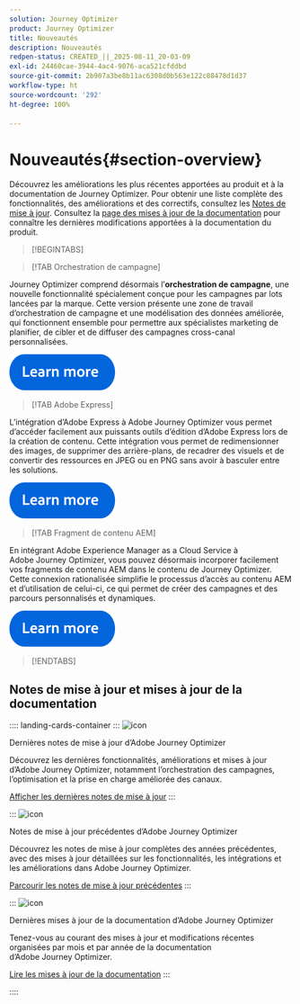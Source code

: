 ```yaml
---
solution: Journey Optimizer
product: Journey Optimizer
title: Nouveautés
description: Nouveautés
redpen-status: CREATED_||_2025-08-11_20-03-09
exl-id: 24460cae-3944-4ac4-9076-aca521cfddbd
source-git-commit: 2b907a3be8b11ac6308d0b563e122c88478d1d37
workflow-type: ht
source-wordcount: '292'
ht-degree: 100%

---
```


# Nouveautés{#section-overview}

Découvrez les améliorations les plus récentes apportées au produit et à la documentation de Journey Optimizer. Pour obtenir une liste complète des fonctionnalités, des améliorations et des correctifs, consultez les [Notes de mise à jour](../using/rn/release-notes.md). Consultez la [page des mises à jour de la documentation](../using/rn/documentation-updates.md) pour connaître les dernières modifications apportées à la documentation du produit.

>[!BEGINTABS]

>[!TAB Orchestration de campagne]

Journey Optimizer comprend désormais l’**orchestration de campagne**, une nouvelle fonctionnalité spécialement conçue pour les campagnes par lots lancées par la marque. Cette version présente une zone de travail d’orchestration de campagne et une modélisation des données améliorée, qui fonctionnent ensemble pour permettre aux spécialistes marketing de planifier, de cibler et de diffuser des campagnes cross-canal personnalisées.

[![En savoir plus](../using/assets/do-not-localize/learn-more-button.svg)](../using/orchestrated/gs-orchestrated-campaigns.md)

>[!TAB Adobe Express]

L’intégration d’Adobe Express à Adobe Journey Optimizer vous permet d’accéder facilement aux puissants outils d’édition d’Adobe Express lors de la création de contenu. Cette intégration vous permet de redimensionner des images, de supprimer des arrière-plans, de recadrer des visuels et de convertir des ressources en JPEG ou en PNG sans avoir à basculer entre les solutions.

[![En savoir plus](../using/assets/do-not-localize/learn-more-button.svg)](../using/integrations/express.md)

<!--
>[!TAB AI Assistant]

Immerse yourself in a hands-on experience with our [AI Assistant](../help/using/content-management/gs-generative.md) live feature preview, designed to let you explore its features firsthand and fully understand its capabilities.

[![learn more](../using/assets/do-not-localize/try-it-button.svg)](https://experienceleague.adobe.com/fr/apps/journey-optimizer/ai-assistant-content-accelerator){target="_blank"}-->

>[!TAB Fragment de contenu AEM]

En intégrant Adobe Experience Manager as a Cloud Service à Adobe Journey Optimizer, vous pouvez désormais incorporer facilement vos fragments de contenu AEM dans le contenu de Journey Optimizer. Cette connexion rationalisée simplifie le processus d’accès au contenu AEM et d’utilisation de celui-ci, ce qui permet de créer des campagnes et des parcours personnalisés et dynamiques.

[![En savoir plus](../using/assets/do-not-localize/learn-more-button.svg)](../using/integrations/aem-fragments.md)


>[!ENDTABS]

## Notes de mise à jour et mises à jour de la documentation

:::: landing-cards-container
:::
![icon](https://cdn.experienceleague.adobe.com/icons/list-check.svg?lang=fr)

Dernières notes de mise à jour d’Adobe Journey Optimizer

Découvrez les dernières fonctionnalités, améliorations et mises à jour d’Adobe Journey Optimizer, notamment l’orchestration des campagnes, l’optimisation et la prise en charge améliorée des canaux.

[Afficher les dernières notes de mise à jour](../using/rn/release-notes.md)
:::

:::
![icon](https://cdn.experienceleague.adobe.com/icons/book.svg?lang=fr)

Notes de mise à jour précédentes d’Adobe Journey Optimizer

Découvrez les notes de mise à jour complètes des années précédentes, avec des mises à jour détaillées sur les fonctionnalités, les intégrations et les améliorations dans Adobe Journey Optimizer.

[Parcourir les notes de mise à jour précédentes](previous-rn-new-landing-page.md)
:::

:::
![icon](https://cdn.experienceleague.adobe.com/icons/book.svg?lang=fr)

Dernières mises à jour de la documentation d’Adobe Journey Optimizer

Tenez-vous au courant des mises à jour et modifications récentes organisées par mois et par année de la documentation d’Adobe Journey Optimizer.

[Lire les mises à jour de la documentation](../using/rn/documentation-updates.md)
:::

::::
